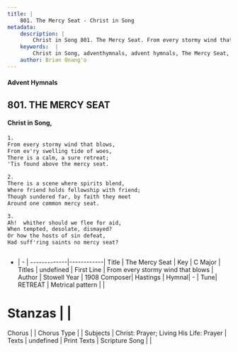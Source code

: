 ```yaml
---
title: |
    801. The Mercy Seat - Christ in Song
metadata:
    description: |
        Christ in Song 801. The Mercy Seat. From every stormy wind that blows, From ev'ry swelling tide of woes, There is a calm, a sure retreat; 'Tis found above the mercy seat.
    keywords:  |
        Christ in Song, adventhymnals, advent hymnals, The Mercy Seat, From every stormy wind that blows. 
    author: Brian Onang'o
---
```


#### Advent Hymnals
## 801. THE MERCY SEAT
####  Christ in Song,

```txt
1.
From every stormy wind that blows,
From ev'ry swelling tide of woes,
There is a calm, a sure retreat;
'Tis found above the mercy seat.

2.
There is a scene where spirits blend,
Where friend holds fellowship with friend;
Though sundered far, by faith they meet
Around one common mercy seat.

3.
Ah!  whither should we flee for aid,
When tempted, desolate, dismayed?
Or how the hosts of sin defeat,
Had suff'ring saints no mercy seat?



```

- |   -  |
-------------|------------|
Title | The Mercy Seat |
Key | C Major |
Titles | undefined |
First Line | From every stormy wind that blows |
Author | Stowell
Year | 1908
Composer| Hastings |
Hymnal|  - |
Tune| RETREAT |
Metrical pattern | |
# Stanzas |  |
Chorus |  |
Chorus Type |  |
Subjects | Christ: Prayer; Living His Life: Prayer |
Texts | undefined |
Print Texts | 
Scripture Song |  |
    
